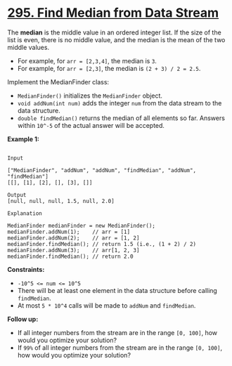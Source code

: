 # [295. Find Median from Data Stream](https://leetcode.com/problems/find-median-from-data-stream/description/)

The **median** is the middle value in an ordered integer list. If the size of the list is even, there is no middle value, and the median is the mean of the two middle values.

-   For example, for `arr = [2,3,4]`, the median is `3`.
-   For example, for `arr = [2,3]`, the median is `(2 + 3) / 2 = 2.5`.

Implement the MedianFinder class:

-   `MedianFinder()` initializes the `MedianFinder` object.
-   `void addNum(int num)` adds the integer `num` from the data stream to the data structure.
-   `double findMedian()` returns the median of all elements so far. Answers within `10^-5` of the actual answer will be accepted.

**Example 1:**

```

Input

["MedianFinder", "addNum", "addNum", "findMedian", "addNum", "findMedian"]
[[], [1], [2], [], [3], []]

Output
[null, null, null, 1.5, null, 2.0]

Explanation

MedianFinder medianFinder = new MedianFinder();
medianFinder.addNum(1);    // arr = [1]
medianFinder.addNum(2);    // arr = [1, 2]
medianFinder.findMedian(); // return 1.5 (i.e., (1 + 2) / 2)
medianFinder.addNum(3);    // arr[1, 2, 3]
medianFinder.findMedian(); // return 2.0
```

**Constraints:**

-   `-10^5 <= num <= 10^5`
-   There will be at least one element in the data structure before calling `findMedian`.
-   At most `5 * 10^4` calls will be made to `addNum` and `findMedian`.

**Follow up:**

-   If all integer numbers from the stream are in the range `[0, 100]`, how would you optimize your solution?
-   If `99%` of all integer numbers from the stream are in the range `[0, 100]`, how would you optimize your solution?
